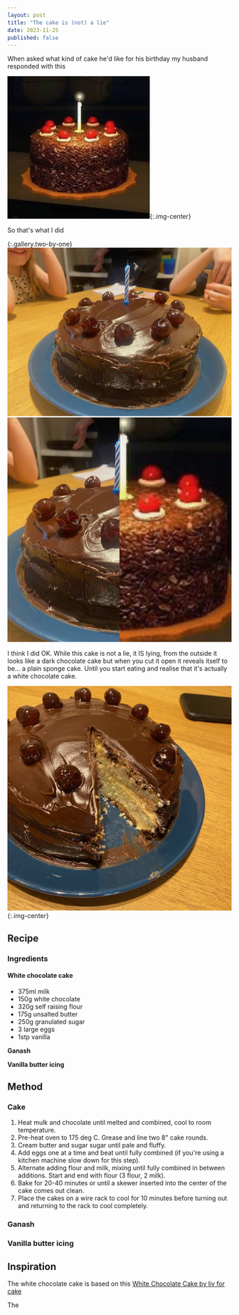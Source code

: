 ```yaml
---
layout: post
title: "The cake is (not) a lie"
date: 2023-11-25
published: false
---
```


When asked what kind of cake he'd like for his birthday my husband responded with this

![Portal Cake](/assets/2023-11-25-portal_cake.jpeg){:.img-center}

So that's what I did

{:.gallery.two-by-one}
![Real cake](/assets/2023-11-15-real_cake.jpeg)
![Cake comparison](/assets/2023-11-25-cake_comparison.jpeg)

I think I did OK. While this cake is not a lie, it IS lying, from the outside it looks like a dark chocolate cake but when you cut it open it reveals itself to be... a plain sponge cake. Until you start eating and realise that it's actually a white chocolate cake.

![Sliced cake](/assets/2023-11-25-sliced_cake.jpeg){:.img-center}

## Recipe

### Ingredients

#### White chocolate cake

- 375ml milk
- 150g white chocolate
- 320g self raising flour
- 175g unsalted butter
- 250g granulated sugar
- 3 large eggs
- 1stp vanilla

**Ganash**

**Vanilla butter icing**

## Method

### Cake

1. Heat mulk and chocolate until melted and combined, cool to room temperature.
2. Pre-heat oven to 175 deg C. Grease and line two 8" cake rounds.
3. Cream butter and sugar sugar until pale and fluffy.
4. Add eggs one at a time and beat until fully combined (if you're using a kitchen machine slow down for this step).
5. Alternate adding flour and milk, mixing until fully combined in between additions. Start and end with flour (3 flour, 2 milk).
6. Bake for 20-40 minutes or until a skewer inserted into the center of the cake comes out clean.
7. Place the cakes on a wire rack to cool for 10 minutes before turning out and returning to the rack to cool completely.

### Ganash

### Vanilla butter icing

## Inspiration

The white chocolate cake is based on this [White Chocolate Cake by liv for cake](https://livforcake.com/white-chocolate-cake/)

The 